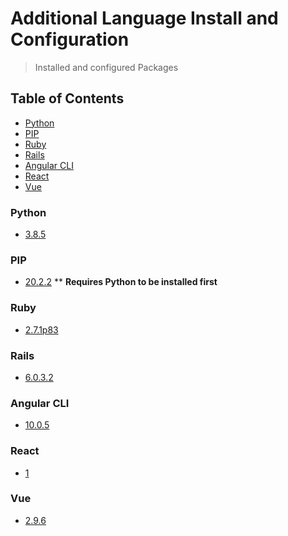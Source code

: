 # Additional Language Install and Configuration
> Installed and configured Packages

## Table of Contents
* [Python](#python)
* [PIP](#pip)
* [Ruby](#ruby)
* [Rails](#rails)
* [Angular CLI](#angular-cli)
* [React](#react)
* [Vue](#vue)

### Python
* [3.8.5](https://github.com/Cuates/lampcentosinstall/tree/master/additionallanguage/python)

### PIP
* [20.2.2](https://github.com/Cuates/lampcentosinstall/tree/master/additionallanguage/python)
** **Requires Python to be installed first**

### Ruby
* [2.7.1p83](https://github.com/Cuates/lampcentosinstall/tree/master/additionallanguage/ruby)

### Rails
* [6.0.3.2](https://github.com/Cuates/lampcentosinstall/tree/master/additionallanguage/rails)

### Angular CLI
* [10.0.5](https://github.com/Cuates/lampcentosinstall/tree/master/additionallanguage/angularcli)

### React
* [1](https://github.com/Cuates/lampcentosinstall/tree/master/additionallanguage/react)

### Vue
* [2.9.6](https://github.com/Cuates/lampcentosinstall/tree/master/additionallanguage/vue)
